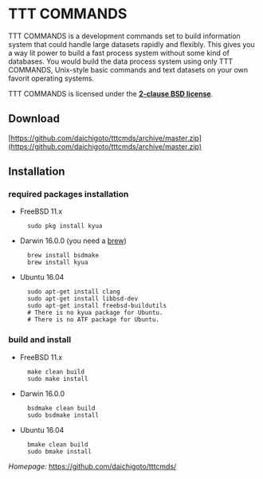 TTT COMMANDS
============

TTT COMMANDS is a development commands set to build information system
that could handle large datasets rapidly and flexibly. This gives you 
a way lit power to build a fast process system without some kind of 
databases.  You would build the data process system using only TTT 
COMMANDS, Unix-style basic commands and text datasets on your own favorit 
operating systems.

TTT COMMANDS is licensed under the **[2-clause BSD license](LICENSE)**.

Download
--------

[https://github.com/daichigoto/tttcmds/archive/master.zip](https://github.com/daichigoto/tttcmds/archive/master.zip)

Installation
------------

### required packages installation

* FreeBSD 11.x

        sudo pkg install kyua

* Darwin 16.0.0 (you need a [brew](http://brew.sh/))

        brew install bsdmake
        brew install kyua

* Ubuntu 16.04

        sudo apt-get install clang
        sudo apt-get install libbsd-dev
        sudo apt-get install freebsd-buildutils
        # There is no kyua package for Ubuntu.
        # There is no ATF package for Ubuntu.

### build and install

* FreeBSD 11.x

        make clean build
        sudo make install

* Darwin 16.0.0

        bsdmake clean build
        sudo bsdmake install

* Ubuntu 16.04

        bmake clean build
        sudo bmake install

*Homepage:* https://github.com/daichigoto/tttcmds/
